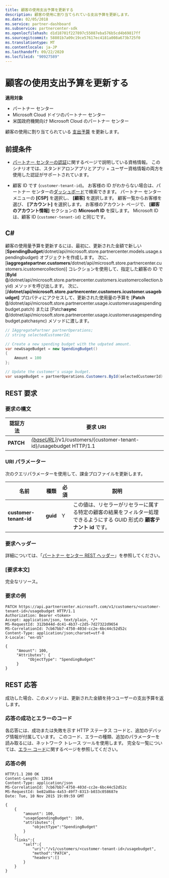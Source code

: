 ```yaml
---
title: 顧客の使用支出予算を更新する
description: 顧客の使用に割り当てられている支出予算を更新します。
ms.date: 02/05/2018
ms.service: partner-dashboard
ms.subservice: partnercenter-sdk
ms.openlocfilehash: d1d18701f227897c55087eba576b5cd4b69817ff
ms.sourcegitcommit: 58801b7a09c19ce57617ec4181a008a673b725f0
ms.translationtype: MT
ms.contentlocale: ja-JP
ms.lasthandoff: 09/22/2020
ms.locfileid: "90927589"
---
```

# <a name="update-a-customers-usage-spending-budget"></a>顧客の使用支出予算を更新する

**適用対象**

- パートナー センター
- Microsoft Cloud ドイツのパートナー センター
- 米国政府機関向け Microsoft Cloud のパートナー センター

顧客の使用に割り当てられている [支出予算](customer-usage-resources.md#customerusagesummary) を更新します。

## <a name="prerequisites"></a>前提条件

- [パートナー センターの認証](partner-center-authentication.md)に関するページで説明している資格情報。 このシナリオでは、スタンドアロンアプリとアプリ + ユーザー資格情報の両方を使用した認証がサポートされています。

- 顧客 ID です (`customer-tenant-id`)。 お客様の ID がわからない場合は、パートナー センターの[ダッシュボード](https://partner.microsoft.com/dashboard)で検索できます。 パートナー センター メニューの **[CSP]** を選択し、 **[顧客]** を選択します。 顧客一覧からお客様を選び、 **[アカウント]** を選択します。 お客様のアカウント ページで、 **[顧客のアカウント情報]** セクションの **Microsoft ID** を探します。 Microsoft ID は、顧客 ID (`customer-tenant-id`) と同じです。

## <a name="c"></a>C\#

顧客の使用量予算を更新するには、最初に、更新された金額で新しい [**SpendingBudget**/dotnet/api/microsoft.store.partnercenter.models.usage.spendingbudget) オブジェクトを作成します。 次に、[**iaggregatepartner.customers**/dotnet/api/microsoft.store.partnercenter.customers.icustomercollection)] コレクションを使用して、指定した顧客の ID で [**ById ()**/dotnet/api/microsoft.store.partnercenter.customers.icustomercollection.byid) メソッドを呼び出します。 次に、[**/dotnet/api/microsoft.store.partnercenter.customers.icustomer.usagebudget]** プロパティにアクセスして、更新された使用量の予算を [**Patch ()**/dotnet/api/microsoft.store.partnercenter.usage.icustomerusagespendingbudget.patch) または [Patch**async ()**/dotnet/api/microsoft.store.partnercenter.usage.icustomerusagespendingbudget.patchasync) メソッドに渡します。

``` csharp
// IAggregatePartner partnerOperations;
// string selectedCustomerId;

// Create a new spending budget with the udpated amount.
var newUsageBudget = new SpendingBudget()
{
    Amount = 100
};

// Update the customer's usage budget.
var usageBudget = partnerOperations.Customers.ById(selectedCustomerId).UsageBudget.Patch(newUsageBudget);
```

## <a name="rest-request"></a>REST 要求

### <a name="request-syntax"></a>要求の構文

| 認証方法    | 要求 URI                                                                                             |
|-----------|---------------------------------------------------------------------------------------------------------|
| **PATCH** | [*{baseURL}*](partner-center-rest-urls.md)/v1/customers/{customer-tenant-id}/usagebudget HTTP/1.1 |

### <a name="uri-parameter"></a>URI パラメーター

次のクエリパラメーターを使用して、課金プロファイルを更新します。

| 名前                   | 種類     | 必須 | 説明                                                                                                                                            |
|------------------------|----------|----------|--------------------------------------------------------------------------------------------------------------------------------------------------------|
| **customer-tenant-id** | **guid** | Y        | この値は、リセラーがリセラーに属する特定の顧客の結果をフィルター処理できるようにする GUID 形式の **顧客テナント id** です。 |

### <a name="request-headers"></a>要求ヘッダー

詳細については、「[パートナー センター REST ヘッダー](headers.md)」を参照してください。

### <a name="request-body"></a>[要求本文]

完全なリソース。

### <a name="request-example"></a>要求の例

```http
PATCH https://api.partnercenter.microsoft.com/v1/customers/<customer-tenant-id>/usagebudget HTTP/1.1
Authorization: Bearer <token>
Accept: application/json, text/plain, */*
MS-RequestId: 312b044d-dc41-4b37-c2d5-7d27322d9654
MS-CorrelationId: 7cb67bb7-4750-403d-cc2e-6bc44c52d52c
Content-Type: application/json;charset=utf-8
X-Locale: "en-US"

{
     "Amount": 100,
     "Attributes": {
          "ObjectType": "SpendingBudget"
     }
}
```

## <a name="rest-response"></a>REST 応答

成功した場合、このメソッドは、更新された金額を持つユーザーの支出予算を返します。

### <a name="response-success-and-error-codes"></a>応答の成功とエラーのコード

各応答には、成功または失敗を示す HTTP ステータス コードと、追加のデバッグ情報が付属しています。 このコード、エラーの種類、追加のパラメーターを読み取るには、ネットワーク トレース ツールを使用します。 完全な一覧については、[エラー コード](error-codes.md)に関するページを参照してください。

### <a name="response-example"></a>応答の例

```http
HTTP/1.1 200 OK
Content-Length: 12014
Content-Type: application/json
MS-CorrelationId: 7cb67bb7-4750-403d-cc2e-6bc44c52d52c
MS-RequestId: be82a8ba-4a53-49f7-8313-b033c058687e
Date: Tue, 10 Nov 2015 19:09:59 GMT

{
    {
        "amount": 100,
        "usageSpendingBudget": 100,
        "attributes":{
            "objectType":"SpendingBudget"
        }
    },
    "links":{
        "self":{
            "uri":"/v1/customers/<customer-tenant-id>/usagebudget",
            "method":"PATCH",
            "headers":[]
        }
    }
}
```
